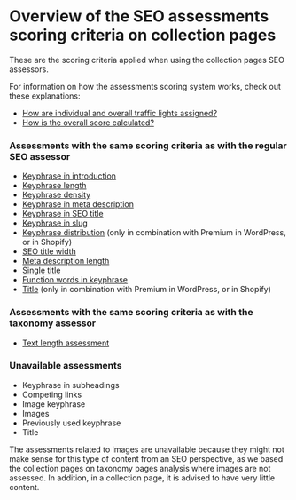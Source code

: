 # Overview of the SEO assessments scoring criteria on collection pages
These are the scoring criteria applied when using the collection pages SEO assessors.

For information on how the assessments scoring system works, check out these explanations:
* [How are individual and overall traffic lights assigned?](SCORING%20SEO.md#how-are-individual-and-overall-traffic-lights-assigned)
* [How is the overall score calculated?](SCORING%20SEO.md#how-is-the-overall-score-calculated)

### Assessments with the same scoring criteria as with the regular SEO assessor
- [Keyphrase in introduction](SCORING%20SEO.md#1-keyphrase-in-introduction)
- [Keyphrase length](SCORING%20SEO.md#2-keyphrase-length)
- [Keyphrase density](SCORING%20SEO.md#3-keyphrase-density)
- [Keyphrase in meta description](SCORING%20SEO.md#4-keyphrase-in-meta-description)
- [Keyphrase in SEO title](SCORING%20SEO.md#8-keyphrase-in-seo-title)
- [Keyphrase in slug](SCORING%20SEO.md#9-keyphrase-in-slug)
- [Keyphrase distribution](SCORING%20SEO.md#11-keyphrase-distribution-only-in-premium) (only in combination with Premium in WordPress, or in Shopify)
- [SEO title width](SCORING%20SEO.md#4-seo-title-width)
- [Meta description length](SCORING%20SEO.md#5-meta-description-length)
- [Single title](SCORING%20SEO.md#6-single-title)
- [Function words in keyphrase](SCORING%20SEO.md#7-function-words-in-keyphrase)
- [Title](SCORING%20SEO.md#9-title-only-in-premium) (only in combination with Premium in WordPress, or in Shopify)

### Assessments with the same scoring criteria as with the taxonomy assessor
- [Text length assessment](SCORING%20TAXONOMY.md#1-text-length-assessment)

### Unavailable assessments
- Keyphrase in subheadings
- Competing links
- Image keyphrase
- Images
- Previously used keyphrase
- Title

The assessments related to images are unavailable because they might not make sense for this type of content
from an SEO perspective, as we based the collection pages on taxonomy pages analysis where images are not assessed.
In addition, in a collection page, it is advised to have very little content.
